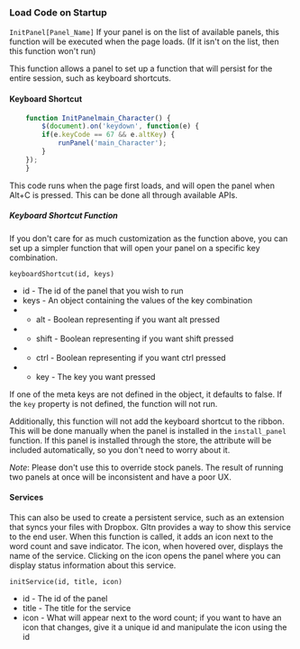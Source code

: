 ### Load Code on Startup
`InitPanel[Panel_Name]`
If your panel is on the list of available panels, this function will be executed when the page loads. (If it isn't on the list, then this function won't run) 

This function allows a panel to set up a function that will persist for the entire session, such as keyboard shortcuts.

#### Keyboard Shortcut

```Javascript
    function InitPanelmain_Character() {
        $(document).on('keydown', function(e) {
		if(e.keyCode == 67 && e.altKey) {
			runPanel('main_Character');	
		}
	});
    }
```

This code runs when the page first loads, and will open the panel when Alt+C is pressed. This can be done all through available APIs.

##### Keyboard Shortcut Function
If you don't care for as much customization as the function above, you can set up a simpler function that will open your panel on a specific key combination.

`keyboardShortcut(id, keys)`

* id - The id of the panel that you wish to run
* keys - An object containing the values of the key combination
* * alt - Boolean representing if you want alt pressed
* * shift - Boolean representing if you want shift pressed
* * ctrl - Boolean representing if you want ctrl pressed
* * key - The key you want pressed

If one of the meta keys are not defined in the object, it defaults to false. If the `key` property is not defined, the function will not run.

Additionally, this function will not add the keyboard shortcut to the ribbon. This will be done manually when the panel is installed in the `install_panel` function. If this panel is installed through the store, the attribute will be included automatically, so you don't need to worry about it.

*Note*: Please don't use this to override stock panels. The result of running two panels at once will be inconsistent and have a poor UX.

#### Services
This can also be used to create a persistent service, such as an extension that syncs your files with Dropbox. Gltn provides a way to show this service to the end user. When this function is called, it adds an icon next to the word count and save indicator. The icon, when hovered over, displays the name of the service. Clicking on the icon opens the panel where you can display status information about this service.

`initService(id, title, icon)`

* id - The id of the panel
* title - The title for the service
* icon - What will appear next to the word count; if you want to have an icon that changes, give it a unique id and manipulate the icon using the id

